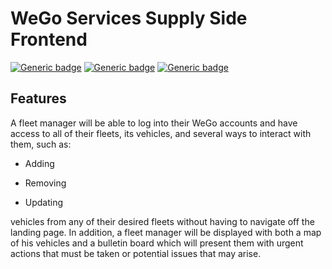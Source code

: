 # WeGo Services Supply Side Frontend
[![Generic badge](https://img.shields.io/badge/version-1.0-<COLOR>.svg)](https://shields.io/)
[![Generic badge](https://img.shields.io/badge/build-stable.svg)](https://shields.io/) 
[![Generic badge](https://img.shields.io/badge/code_style-SWETeam22-teal.svg)](https://github.com/komoto415/COSC3339/blob/master/Trying%20Markdown/StyleAndDirectoryGuide.md)

## Features
A fleet manager will be able to log into their WeGo accounts and have access to all of their fleets, its
vehicles, and several ways to interact with them, such as:

* Adding 

* Removing

* Updating

vehicles from any of their desired fleets without having to navigate off the landing page. In addition, 
a fleet manager will be displayed with both a map of his vehicles and a bulletin board which will present
them with urgent actions that must be taken or potential issues that may arise. 